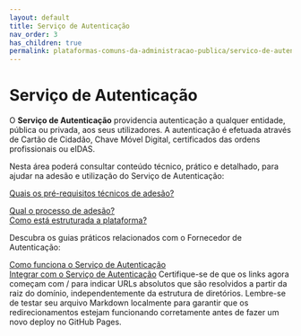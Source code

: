 ```yaml
---
layout: default
title: Serviço de Autenticação
nav_order: 3
has_children: true
permalink: plataformas-comuns-da-administracao-publica/servico-de-autenticacao
---
```




# Serviço de Autenticação

O **Serviço de Autenticação** providencia autenticação a qualquer entidade, pública ou privada, aos seus utilizadores. A autenticação é efetuada através de Cartão de Cidadão, Chave Móvel Digital, certificados das ordens profissionais ou eIDAS.

Nesta área poderá consultar conteúdo técnico, prático e detalhado, para ajudar na adesão e utilização do Serviço de Autenticação:

<a href="../../plataformas-comuns-da-administracao-publica/servico-de-autenticacao/quais-os-pre-requisitos-tecnicos-de-adesao.md" class="button">Quais os pré-requisitos técnicos de adesão?</a><br>

<a href="/plataformas-comuns-da-administracao-publica/servico-de-autenticacao/qual-o-processo-de-adesao.html" class="button">Qual o processo de adesão?</a><br>
<a href="/plataformas-comuns-da-administracao-publica/servico-de-autenticacao/como-esta-estruturada-a-plataforma.html" class="button">Como está estruturada a plataforma?</a><br>

Descubra os guias práticos relacionados com o Fornecedor de Autenticação:

<a href="/guias-praticos/como-funciona-o-servico-de-autenticacao/" class="button">Como funciona o Serviço de Autenticação</a><br>
<a href="/guias-praticos/integrar-com-o-servico-de-autenticacao/" class="button">Integrar com o Serviço de Autenticação</a>
Certifique-se de que os links agora começam com / para indicar URLs absolutos que são resolvidos a partir da raiz do domínio, independentemente da estrutura de diretórios. Lembre-se de testar seu arquivo Markdown localmente para garantir que os redirecionamentos estejam funcionando corretamente antes de fazer um novo deploy no GitHub Pages.





